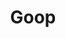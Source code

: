 ---
title: Goop
description:
tags: family dessert tp
source:
yield: 
ingredients: 
- 2 cups sugar
- 4 Tbs cocoa
- 3/4 cup butter
- 1/2 cup milk
- 3/4 cup peanut butter
- 3 cups oats
instructions: 
- Mix sugar and cocoa in a big sauce pan
- Add butter and milk to the pan, and bring to rolling boil for 1 minute
- Remove from heat. Mix in peanut butter and oats. Cool the pan in sink of cool water, until mixture starts to harden
- Drop mixture onto wax paper or greased cookie sheet. Cool at room temperature
---